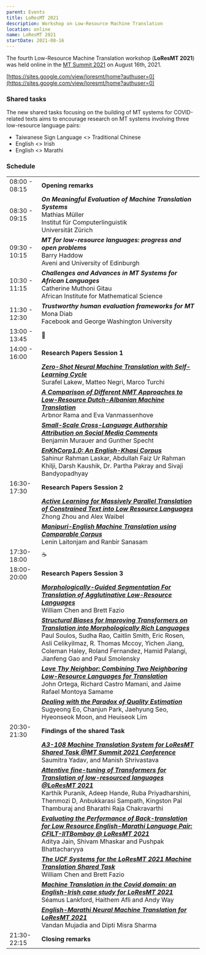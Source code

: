 ```yaml
---
parent: Events
title: LoResMT 2021
description: Workshop on Low-Resource Machine Translation
location: online
name: LoResMT 2021
startDate: 2021-08-16
---
```


The fourth Low-Resource Machine Translation workshop (**LoResMT 2021**) was held online in the [MT Summit 2021](mtsummit2021.md) on August 16th, 2021.

[https://sites.google.com/view/loresmt/home?authuser=0](https://sites.google.com/view/loresmt/home?authuser=0)

### Shared tasks

The new shared tasks focusing on the building of MT systems for COVID-related texts aims to encourage research on MT systems involving three low-resource language pairs:

- Taiwanese Sign Language <> Traditional Chinese
- English <> Irish
- English <> Marathi

### Schedule

|    |    |
| -- | -- |
| 08:00 - 08:15 | **Opening remarks** |
| 08:30 - 09:15 | ***On Meaningful Evaluation of Machine Translation Systems*** <br>Mathias Müller <br>Institut für Computerlinguistik <br>Universität Zürich |
| 09:30 - 10:15 | ***MT for low-resource languages: progress and open problems*** <br>Barry Haddow <br>Aveni and University of Edinburgh |
| 10:30 - 11:15 | ***Challenges and Advances in MT Systems for African Languages*** <br>Catherine Muthoni Gitau <br>African Institute for Mathematical Science |
| 11:30 - 12:30 | ***Trustworthy human evaluation frameworks for MT*** <br>Mona Diab <br>Facebook and George Washington University |
| 13:00 - 13:45 | 🍴 |
| 14:00 - 16:00 | **Research Papers Session 1** |
|    | [***Zero-Shot Neural Machine Translation with Self-Learning Cycle***](https://aclanthology.org/2021.mtsummit-loresmt.10.pdf) <br>Surafel Lakew, Matteo Negri, Marco Turchi |
|    | [***A Comparison of Different NMT Approaches to Low-Resource Dutch-Albanian Machine Translation***](https://aclanthology.org/2021.mtsummit-loresmt.7.pdf) <br>Arbnor Rama and Eva Vanmassenhove |
|    | [***Small-Scale Cross-Language Authorship Attribution on Social Media Comments***](https://aclanthology.org/2021.mtsummit-loresmt.2.pdf) <br>Benjamin Murauer and Gunther Specht |
|    | [***EnKhCorp1.0: An English-Khasi Corpus***](https://aclanthology.org/2021.mtsummit-loresmt.9.pdf) <br>Sahinur Rahman Laskar, Abdullah Faiz Ur Rahman Khilji, Darsh Kaushik, Dr. Partha Pakray and Sivaji Bandyopadhyay |
| 16:30-17:30 | **Research Papers Session 2** |
|    | [***Active Learning for Massively Parallel Translation of Constrained Text into Low Resource Languages***](https://arxiv.org/pdf/2108.07127.pdf) <br>Zhong Zhou and Alex Waibel |
|    | [***Manipuri-English Machine Translation using Comparable Corpus***](https://aclanthology.org/2021.mtsummit-loresmt.8.pdf) <br>Lenin Laitonjam and Ranbir Sanasam |
| 17:30-18:00 | ☕️ |
| 18:00-20:00 | **Research Papers Session 3** |
|    | [***Morphologically-Guided Segmentation For Translation of Agglutinative Low-Resource Languages***](https://aclanthology.org/2021.mtsummit-loresmt.3.pdf) <br>William Chen and Brett Fazio |
|    | [***Structural Biases for Improving Transformers on Translation into Morphologically Rich Languages***](https://aclanthology.org/2021.mtsummit-loresmt.6.pdf) <br>Paul Soulos, Sudha Rao, Caitlin Smith, Eric Rosen, Asli Celikyilmaz, R. Thomas Mccoy, Yichen Jiang, Coleman Haley, Roland Fernandez, Hamid Palangi, Jianfeng Gao and Paul Smolensky |
|    | [***Love Thy Neighbor: Combining Two Neighboring Low-Resource Languages for Translation***](https://aclanthology.org/2021.mtsummit-loresmt.5.pdf) <br>John Ortega, Richard Castro Mamani, and Jaime Rafael Montoya Samame |
|    | [***Dealing with the Paradox of Quality Estimation***](https://aclanthology.org/2021.mtsummit-loresmt.1.pdf) <br>Sugyeong Eo, Chanjun Park, Jaehyung Seo, Hyeonseok Moon, and Heuiseok Lim |
| 20:30-21:30 | **Findings of the shared Task** |
|    | [***A3-108 Machine Translation System for LoResMT Shared Task @MT Summit 2021 Conference***](https://aclanthology.org/2021.mtsummit-loresmt.12.pdf) <br>Saumitra Yadav, and Manish Shrivastava |
|    | [***Attentive fine-tuning of Transformers for Translation of low-resourced languages @LoResMT 2021***](https://aclanthology.org/2021.mtsummit-loresmt.14.pdf) <br>Karthik Puranik, Adeep Hande, Ruba Priyadharshini, Thenmozi D, Anbukkarasi Sampath, Kingston Pal Thamburaj and Bharathi Raja Chakravarthi |
|    | [***Evaluating the Performance of Back-translation for Low Resource English-Marathi Language Pair: CFILT-IITBombay @ LoResMT 2021***](https://aclanthology.org/2021.mtsummit-loresmt.17.pdf) <br>Aditya Jain, Shivam Mhaskar and Pushpak Bhattacharyya |
|    | [***The UCF Systems for the LoResMT 2021 Machine Translation Shared Task***](https://aclanthology.org/2021.mtsummit-loresmt.13.pdf) <br>William Chen and Brett Fazio |
|    | [***Machine Translation in the Covid domain: an English-Irish case study for LoResMT 2021***](https://aclanthology.org/2021.mtsummit-loresmt.15.pdf) <br>Séamus Lankford, Haithem Afli and Andy Way |
|    | [***English-Marathi Neural Machine Translation for LoResMT 2021***](https://aclanthology.org/2021.mtsummit-loresmt.16.pdf) <br>Vandan Mujadia and Dipti Misra Sharma |
| 21:30-22:15 | **Closing remarks** |
